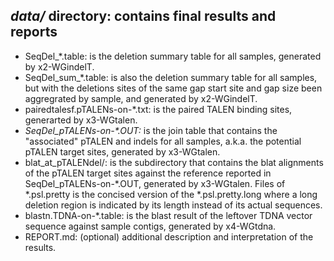 ## *data/* directory: contains final results and reports
* SeqDel_\*.table: is the deletion summary table for all samples, generated by x2-WGindelT. 
* SeqDel_sum_\*.table: is also the deletion summary table for all samples, but with the deletions sites of the same gap start site and gap size been aggregrated by sample, and generated by x2-WGindelT.
* pairedtalesf.pTALENs-on-\*.txt: is the paired TALEN binding sites, generarted by x3-WGtalen.
* *SeqDel_pTALENs-on-\*.OUT:* is the join table that contains the "associated" pTALEN and indels for all samples, a.k.a. the potential pTALEN target sites, generated by x3-WGtalen.
* blat_at_pTALENdel/: is the subdirectory that contains the blat alignments of the pTALEN target sites against the reference reported in SeqDel_pTALENs-on-\*.OUT, generated by x3-WGtalen. Files of \*.psl.pretty is the concised version of the \*.psl.pretty.long where a long deletion region is indicated by its length instead of its actual sequences. 
* blastn.TDNA-on-\*.table: is the blast result of the leftover TDNA vector sequence against sample contigs, generated by x4-WGtdna.
* REPORT.md: (optional) additional description and interpretation of the results. 
